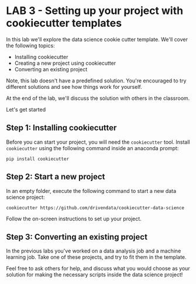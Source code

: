 # LAB 3 - Setting up your project with cookiecutter templates

In this lab we'll explore the data science cookie cutter template.
We'll cover the following topics:

- Installing cookiecutter
- Creating a new project using cookiecutter
- Converting an existing project

Note, this lab doesn't have a predefined solution.
You're encouraged to try different solutions and see how things work for yourself.

At the end of the lab, we'll discuss the solution with others in the classroom.

Let's get started

## Step 1: Installing cookiecutter

Before you can start your project, you will need the `cookiecutter` tool.
Install `cookiecutter` using the following command inside an anaconda prompt:

```
pip install cookiecutter
```

## Step 2: Start a new project

In an empty folder, execute the following command to start a new data science project:

```
cookiecutter https://github.com/drivendata/cookiecutter-data-science
```

Follow the on-screen instructions to set up your project.

## Step 3: Converting an existing project

In the previous labs you've worked on a data analysis job and a machine learning job.
Take one of these projects, and try to fit them in the template.

Feel free to ask others for help, and discuss what you would choose as your solution
for making the necessary scripts inside the data science project!
